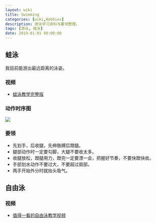 ```yaml
---
layout: wiki
title: Swimming
categories: [wiki,Hobbies]
description: 游泳学习资料与要领整理。
tags: [游泳, 蛙泳]
date: 2019-01-01 00:00:00
---
```


## 蛙泳

我目前能游出最远距离的泳姿。

### 视频

* [蛙泳教学完整版](http://v.youku.com/v_show/id_XMjgwOTA4OTI0.html?from=s1.8-1-1.2)

### 动作时序图

![](/images/wiki/breaststroke.png)

### 要领

* 先划手，后收腿，先伸胳膊后蹬腿。
* 腿部动作时一定要勾脚，大腿不要收太多。
* 收腿放松，蹬腿用力，蹬完一定要漂一会，把握好节奏，不要快蹬快收。
* 手部划水动作不要过大，不要超过肩部。
* 两手开始外分时就抬头吸气。

## 自由泳

### 视频

* [值得一看的自由泳教学视频](http://v.youku.com/v_show/id_XNzIxMTkwOTY0.html?beta&from=s1.8-1-2.999&f=18195375&sf=10102&spm=0.0.0.0.lMFhS6)
